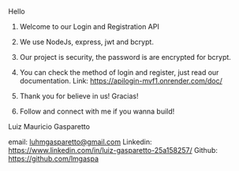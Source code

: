  Hello
 
 1. Welcome to our Login and Registration API

2. We use NodeJs, express, jwt and bcrypt.

3. Our project is security, the password is are encrypted for bcrypt.

4. You can check the method of login and register, just read our documentation. Link: https://apilogin-mvf1.onrender.com/doc/

5. Thank you for believe in us! Gracias!

6. Follow and connect with me if you wanna build!

Luiz Mauricio Gasparetto

email: luhmgasparetto@gmail.com
Linkedin: https://www.linkedin.com/in/luiz-gasparetto-25a158257/
Github: https://github.com/lmgaspa
